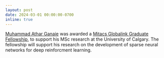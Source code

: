 ```yaml
---
layout: post
date: 2024-03-01 00:00:00-0700
inline: true
---
```

[Muhammad Athar Ganaie](/labmembers/) was awarded a [Mitacs Globalink Graduate Fellowship](https://www.mitacs.ca/our-programs/globalink-graduate-fellowship-students-postdocs/), to support his MSc research at the University of Calgary. The fellowship will support his research on the development of sparse neural networks for deep reinforcment learning. 